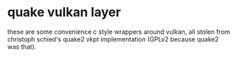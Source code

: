 # quake vulkan layer

these are some convenience c style wrappers around vulkan, all stolen from
christoph schied's quake2 vkpt implementation (GPLv2 because quake2 was that).
